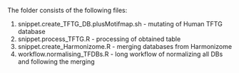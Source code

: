 The folder consists of the following files:
1. snippet.create_TFTG_DB.plusMotifmap.sh - mutating of Human TFTG database
2. snippet.process_TFTG.R - processing of obtained table
3. snippet.create_Harmonizome.R - merging databases from Harmonizome
4. workflow.normalising_TFDBs.R - long workflow of normalizing all DBs and following the merging